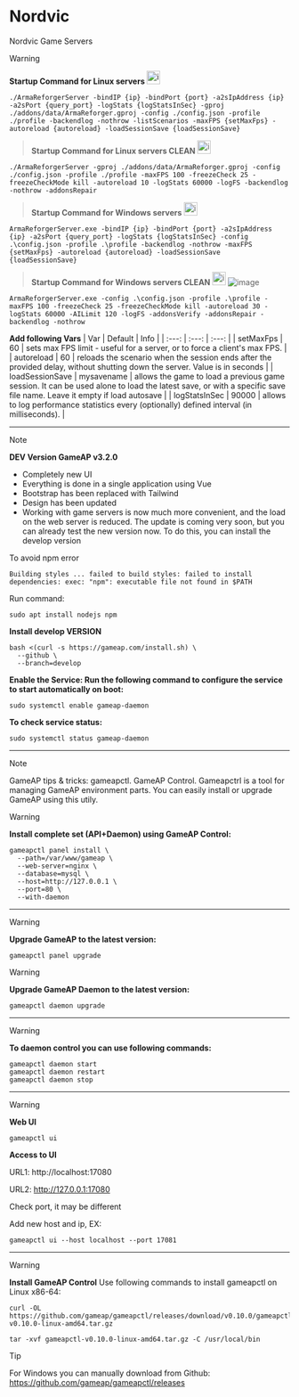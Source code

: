 # Nordvic
Nordvic Game Servers

> [!WARNING]
> **Startup Command for Linux servers** <img src="https://github.com/user-attachments/assets/d8466b51-0c36-412d-acd1-fb0a26b13e83" width="24" alt="image">
```
./ArmaReforgerServer -bindIP {ip} -bindPort {port} -a2sIpAddress {ip} -a2sPort {query_port} -logStats {logStatsInSec} -gproj ./addons/data/ArmaReforger.gproj -config ./config.json -profile ./profile -backendlog -nothrow -listScenarios -maxFPS {setMaxFps} -autoreload {autoreload} -loadSessionSave {loadSessionSave}
```
> **Startup Command for Linux servers CLEAN** <img src="https://github.com/user-attachments/assets/d8466b51-0c36-412d-acd1-fb0a26b13e83" width="24" alt="image">
```
./ArmaReforgerServer -gproj ./addons/data/ArmaReforger.gproj -config ./config.json -profile ./profile -maxFPS 100 -freezeCheck 25 -freezeCheckMode kill -autoreload 10 -logStats 60000 -logFS -backendlog -nothrow -addonsRepair
```

> **Startup Command for Windows servers** <img src="[(https://github.com/user-attachments/assets/36bc22b3-4da2-451d-8d1f-1117a0d1daec)" width="24" alt="image">

```
ArmaReforgerServer.exe -bindIP {ip} -bindPort {port} -a2sIpAddress {ip} -a2sPort {query_port} -logStats {logStatsInSec} -config .\config.json -profile .\profile -backendlog -nothrow -maxFPS {setMaxFps} -autoreload {autoreload} -loadSessionSave {loadSessionSave}
```
> **Startup Command for Windows servers CLEAN** <img src="[(https://github.com/user-attachments/assets/36bc22b3-4da2-451d-8d1f-1117a0d1daec)" width="24" alt="image">
![image](https://github.com/user-attachments/assets/36bc22b3-4da2-451d-8d1f-1117a0d1daec)

```
ArmaReforgerServer.exe -config .\config.json -profile .\profile -maxFPS 100 -freezeCheck 25 -freezeCheckMode kill -autoreload 30 -logStats 60000 -AILimit 120 -logFS -addonsVerify -addonsRepair -backendlog -nothrow
```
**Add following Vars**
| Var | Default | Info |
| :---:   | :---: | :---: |
| setMaxFps | 60 | sets max FPS limit - useful for a server, or to force a client's max FPS. |
| autoreload | 60 | reloads the scenario when the session ends after the provided delay, without shutting down the server. Value is in seconds |
| loadSessionSave | mysavename | allows the game to load a previous game session. It can be used alone to load the latest save, or with a specific save file name. Leave it empty if load autosave |
| logStatsInSec | 90000 | allows to log performance statistics every (optionally) defined interval (in milliseconds). |
*** 
> [!NOTE]
>**DEV Version GameAP v3.2.0**
>- Completely new UI
>- Everything is done in a single application using Vue
>- Bootstrap has been replaced with Tailwind
>- Design has been updated
>- Working with game servers is now much more convenient, and the load on the web server is reduced.
> The update is coming very soon, but you can already test the new version now. To do this, you can install the develop version

To avoid npm error

`
Building styles ...
failed to build styles: failed to install dependencies: exec: "npm": executable file not found in $PATH
`

Run command:
```
sudo apt install nodejs npm
```

**Install develop VERSION**
```
bash <(curl -s https://gameap.com/install.sh) \
  --github \
  --branch=develop
```
**Enable the Service: Run the following command to configure the service to start automatically on boot:**
```
sudo systemctl enable gameap-daemon
```
**To check service status:**
```
sudo systemctl status gameap-daemon
```
*** 
> [!NOTE]
> GameAP tips & tricks: gameapctl. GameAP Control. Gameapctrl is a tool for managing GameAP environment parts. You can easily install or upgrade GameAP using this utily.

> [!WARNING]
> **Install complete set (API+Daemon) using GameAP Control:**
```
gameapctl panel install \
  --path=/var/www/gameap \
  --web-server=nginx \
  --database=mysql \
  --host=http://127.0.0.1 \
  --port=80 \
  --with-daemon
```
***
> [!WARNING]
> **Upgrade GameAP to the latest version:**
```
gameapctl panel upgrade
```
> [!WARNING]
> **Upgrade GameAP Daemon to the latest version:**
```
gameapctl daemon upgrade
```
***
> [!WARNING]
> **To daemon control you can use following commands:**
```
gameapctl daemon start
gameapctl daemon restart
gameapctl daemon stop
```
***
> [!WARNING]
> **Web UI**
```
gameapctl ui
```
**Access to UI**

URL1: http://localhost:17080

URL2: http://127.0.0.1:17080

Check port, it may be different

Add new host and ip, EX:
```
gameapctl ui --host localhost --port 17081
```
***
> [!WARNING]
> **Install GameAP Control**
> Use following commands to install gameapctl on Linux x86-64:
```
curl -OL https://github.com/gameap/gameapctl/releases/download/v0.10.0/gameapctl-v0.10.0-linux-amd64.tar.gz
```
```
tar -xvf gameapctl-v0.10.0-linux-amd64.tar.gz -C /usr/local/bin
```
> [!TIP]
> For Windows you can manually download from Github: https://github.com/gameap/gameapctl/releases
